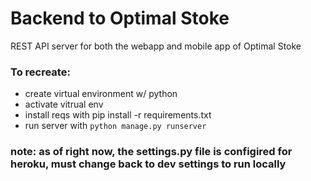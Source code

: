 # Backend to Optimal Stoke

REST API server for both the webapp and mobile app of Optimal Stoke

### To recreate:
- create virtual environment w/ python 
- activate vitrual env
- install reqs with pip install -r requirements.txt
- run server with ```python manage.py runserver```

### note: as of right now, the settings.py file is configired for heroku, must change back to dev settings to run locally
